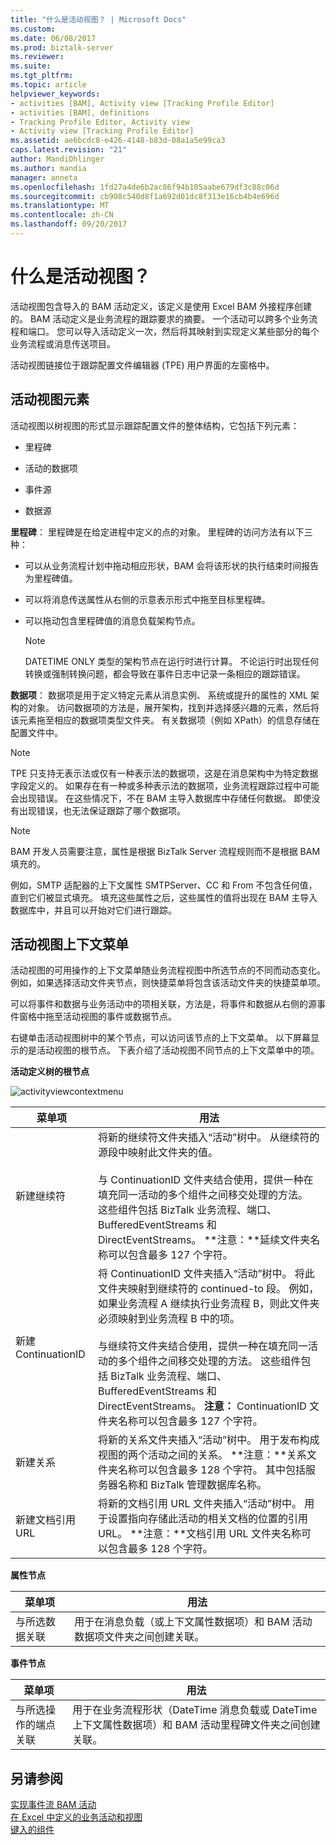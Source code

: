```yaml
---
title: "什么是活动视图？ | Microsoft Docs"
ms.custom: 
ms.date: 06/08/2017
ms.prod: biztalk-server
ms.reviewer: 
ms.suite: 
ms.tgt_pltfrm: 
ms.topic: article
helpviewer_keywords:
- activities [BAM], Activity view [Tracking Profile Editor]
- activities [BAM], definitions
- Tracking Profile Editor, Activity view
- Activity view [Tracking Profile Editor]
ms.assetid: ae6bcdc8-e426-4148-b83d-08a1a5e99ca3
caps.latest.revision: "21"
author: MandiOhlinger
ms.author: mandia
manager: anneta
ms.openlocfilehash: 1fd27a4de6b2ac86f94b105aabe679df3c88c06d
ms.sourcegitcommit: cb908c540d8f1a692d01dc8f313e16cb4b4e696d
ms.translationtype: MT
ms.contentlocale: zh-CN
ms.lasthandoff: 09/20/2017
---
```

# <a name="what-is-an-activity-view"></a>什么是活动视图？
活动视图包含导入的 BAM 活动定义，该定义是使用 Excel BAM 外接程序创建的。 BAM 活动定义是业务流程的跟踪要求的摘要。 一个活动可以跨多个业务流程和端口。 您可以导入活动定义一次，然后将其映射到实现定义某些部分的每个业务流程或消息传送项目。  
  
 活动视图链接位于跟踪配置文件编辑器 (TPE) 用户界面的左窗格中。  
  
## <a name="activity-view-elements"></a>活动视图元素  
 活动视图以树视图的形式显示跟踪配置文件的整体结构，它包括下列元素：  
  
-   里程碑  
  
-   活动的数据项  
  
-   事件源  
  
-   数据源  
  
 **里程碑**： 里程碑是在给定进程中定义的点的对象。 里程碑的访问方法有以下三种：  
  
-   可以从业务流程计划中拖动相应形状，BAM 会将该形状的执行结束时间报告为里程碑值。  
  
-   可以将消息传送属性从右侧的示意表示形式中拖至目标里程碑。  
  
-   可以拖动包含里程碑值的消息负载架构节点。  
  
    > [!NOTE]
    >  DATETIME ONLY 类型的架构节点在运行时进行计算。 不论运行时出现任何转换或强制转换问题，都会导致在事件日志中记录一条相应的跟踪错误。  
  
 **数据项**： 数据项是用于定义特定元素从消息实例、 系统或提升的属性的 XML 架构的对象。 访问数据项的方法是，展开架构，找到并选择感兴趣的元素，然后将该元素拖至相应的数据项类型文件夹。 有关数据项（例如 XPath）的信息存储在配置文件中。  
  
> [!NOTE]
>  TPE 只支持无表示法或仅有一种表示法的数据项，这是在消息架构中为特定数据字段定义的。 如果存在有一种或多种表示法的数据项，业务流程跟踪过程中可能会出现错误。 在这些情况下，不在 BAM 主导入数据库中存储任何数据。 即使没有出现错误，也无法保证跟踪了哪个数据项。  
  
> [!NOTE]
>  BAM 开发人员需要注意，属性是根据 BizTalk Server 流程规则而不是根据 BAM 填充的。  
>   
>  例如，SMTP 适配器的上下文属性 SMTPServer、CC 和 From 不包含任何值，直到它们被显式填充。 填充这些属性之后，这些属性的值将出现在 BAM 主导入数据库中，并且可以开始对它们进行跟踪。  
  
## <a name="activity-view-context-menus"></a>活动视图上下文菜单  
 活动视图的可用操作的上下文菜单随业务流程视图中所选节点的不同而动态变化。 例如，如果选择活动文件夹节点，则快捷菜单将包含该活动文件夹的快捷菜单项。  
  
 可以将事件和数据与业务活动中的项相关联，方法是，将事件和数据从右侧的源事件窗格中拖至活动视图的事件或数据节点。  
  
 右键单击活动视图树中的某个节点，可以访问该节点的上下文菜单。 以下屏幕显示的是活动视图的根节点。 下表介绍了活动视图不同节点的上下文菜单中的项。  
  
 **活动定义树的根节点**  
  
 ![](../core/media/activityviewcontextmenu.gif "activityviewcontextmenu")  
  
|菜单项|用法|  
|---------------|-----------|  
|新建继续符|将新的继续符文件夹插入“活动”树中。 从继续符的源段中映射此文件夹的值。<br /><br /> 与 ContinuationID 文件夹结合使用，提供一种在填充同一活动的多个组件之间移交处理的方法。 这些组件包括 BizTalk 业务流程、端口、BufferedEventStreams 和 DirectEventStreams。 **注意：**延续文件夹名称可以包含最多 127 个字符。|  
|新建 ContinuationID|将 ContinuationID 文件夹插入“活动”树中。 将此文件夹映射到继续符的 continued-to 段。 例如，如果业务流程 A 继续执行业务流程 B，则此文件夹必须映射到业务流程 B 中的项。<br /><br /> 与继续符文件夹结合使用，提供一种在填充同一活动的多个组件之间移交处理的方法。 这些组件包括 BizTalk 业务流程、端口、BufferedEventStreams 和 DirectEventStreams。 **注意：** ContinuationID 文件夹名称可以包含最多 127 个字符。|  
|新建关系|将新的关系文件夹插入“活动”树中。 用于发布构成视图的两个活动之间的关系。 **注意：**关系文件夹名称可以包含最多 128 个字符。 其中包括服务器名称和 BizTalk 管理数据库名称。|  
|新建文档引用 URL|将新的文档引用 URL 文件夹插入“活动”树中。 用于设置指向存储此活动的相关文档的位置的引用 URL。 **注意：**文档引用 URL 文件夹名称可以包含最多 128 个字符。|  
  
 **属性节点**  
  
|菜单项|用法|  
|---------------|-----------|  
|与所选数据关联|用于在消息负载（或上下文属性数据项）和 BAM 活动数据项文件夹之间创建关联。|  
  
 **事件节点**  
  
|菜单项|用法|  
|---------------|-----------|  
|与所选操作的端点关联|用于在业务流程形状（DateTime 消息负载或 DateTime 上下文属性数据项）和 BAM 活动里程碑文件夹之间创建关联。|  
  
## <a name="see-also"></a>另请参阅  
 [实现事件流 BAM 活动](../core/implementing-bam-activities-with-event-streams.md)   
 [在 Excel 中定义的业务活动和视图](../core/defining-business-activities-and-views-in-excel.md)   
 [键入的组件](../core/components-of-the-tpe.md)